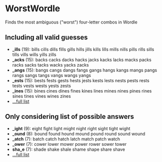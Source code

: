 # WorstWordle

Finds the most ambiguous ("worst") four-letter combos in Wordle

## Including all valid guesses

* **_ills** (19): bills cills dills fills gills hills jills kills lills mills nills pills rills sills tills vills wills yills zills
* **_acks** (15): backs cacks dacks hacks jacks kacks lacks macks packs racks sacks tacks wacks yacks zacks
* **_angs** (15): bangs cangs dangs fangs gangs hangs kangs mangs pangs rangs sangs tangs vangs wangs yangs
* **_ests** (15): bests fests gests hests jests kests lests nests pests rests tests vests wests yests zests
* **_ines** (15): bines cines dines fines kines lines mines nines pines rines sines tines vines wines zines
* [...full list](https://gist.github.com/pengowray/85ea09f675c98d51c54e342bad3cb4a8)

## Only considering list of possible answers

- **_ight** (9): eight fight light might night right sight tight wight
- **_ound** (8): bound found hound mound pound round sound wound
- **_atch** (7): batch catch hatch latch match patch watch
- **_ower** (7): cower lower mower power rower sower tower
- **sha_e** (7): shade shake shale shame shape share shave
- [...full list](https://gist.github.com/pengowray/d62678e32619bf5cc82cbba240054984)
